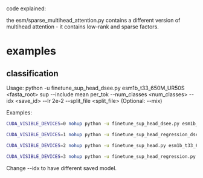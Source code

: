 # 
code explained:

the esm/sparse_multihead_attention.py contains a different version of multihead attention - it contains low-rank and sparse factors. 

# examples
## classification
Usage:
python -u finetune_sup_head_dsee.py esm1b_t33_650M_UR50S <fasta_root> sup --include mean per_tok --num_classes <num_classes> --idx <save_id> --lr 2e-2 --split_file <split_file> (Optional: --mix)

Examples:
```bash
CUDA_VISIBLE_DEVICES=0 nohup python -u finetune_sup_head_dsee.py esm1b_t33_650M_UR50S data/datasets/S_target sup --include mean per_tok --num_classes 5 --idx S_4 --lr 2e-2 --split_file S_target_4_classification.pkl --mix > S_4_dsee_classification.out & # low-rank + sparse for classification 

CUDA_VISIBLE_DEVICES=1 nohup python -u finetune_sup_head_regression_dsee.py esm1b_t33_650M_UR50S data/datasets/S_target sup --include mean per_tok --idx S_4 --lr 2e-2 --split_file S_target_4.pkl --mix > S_4_dsee_regression.out & # low-rank + sparse for regression 

CUDA_VISIBLE_DEVICES=2 nohup python -u finetune_sup_head.py esm1b_t33_650M_UR50S data/datasets/S_target sup --include mean per_tok --num_classes 5 --idx S_4 --lr 2e-2 --split_file S_target_4_classification.pkl --mix > S_4_head_classification.out & # head tuning for classification

CUDA_VISIBLE_DEVICES=3 nohup python -u finetune_sup_head_regression.py esm1b_t33_650M_UR50S data/datasets/S_target sup --include mean per_tok --idx S_4 --lr 2e-2 --split_file S_target_4.pkl --mix > S_4_head_regression.out &  # head tuning for regression
````

Change --idx to have different saved model. 